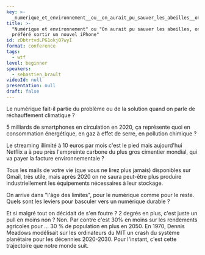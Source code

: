 ```yaml
---
key: >-
  _numerique_et_environnement__ou__on_aurait_pu_sauver_les_abeilles__on_a_prefere_sortir_un_nouvel_iphone_
title: >-
  "Numérique et environnement" ou "On aurait pu sauver les abeilles, on a
  préféré sortir un nouvel iPhone"
id: zDbtrtvdLPG1okj07wyI
format: conference
tags:
  - wtf
level: beginner
speakers:
  - sebastien_brault
videoId: null
presentation: null
draft: false
---
```

Le numérique fait-il partie du problème ou de la solution quand on parle de réchauffement climatique ?

5 milliards de smartphones en circulation en 2020, ça représente quoi en consommation énergétique, en gaz à effet de serre, en pollution chimique ?

Le streaming illimité à 10 euros par mois c'est le pied mais aujourd'hui Netflix a à peu près l'empreinte carbone du plus gros cimentier mondial, qui va payer la facture environnementale ?

Tous les mails de votre vie (que vous ne lirez plus jamais) disponibles sur Gmail, très utile, mais après 2020 on ne saura peut-être plus produire industriellement les équipements nécessaires à leur stockage.

On arrive dans "l'âge des limites", pour le numérique comme pour le reste. Quels sont les leviers pour basculer vers un numérique durable ?

Et si malgré tout on décidait de s'en foutre ? 2 degrés en plus, c'est juste un pull en moins non ? Non. Par contre c'est 30% en moins sur les rendements agricoles pour ... 30 % de population en plus en 2050. En 1970, Dennis Meadows modélisait sur les ordinateurs du MIT un crash du système planétaire pour les décennies 2020-2030. Pour l'instant, c'est cette trajectoire que notre monde suit.
